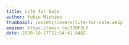 ```yaml
---
title: Life for Sale
author: Yukio Mishima
thumbnail: /assets/covers/life-for-sale.webp
amazon: https://amzn.to/330F3LY
date: 2020-10-17T22:54:41.848Z
---
```

